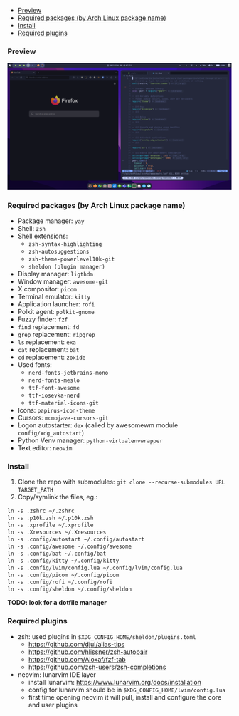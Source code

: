 <!--toc:start-->
- [Preview](#preview)
- [Required packages (by Arch Linux package name)](#required-packages-by-arch-linux-package-name)
- [Install](#install)
- [Required plugins](#required-plugins)
<!--toc:end-->

### Preview
![preview](preview.png) 

### Required packages (by Arch Linux package name)

- Package manager: `yay`
- Shell: `zsh`
- Shell extensions:
  - `zsh-syntax-highlighting`
  - `zsh-autosuggestions`
  - `zsh-theme-powerlevel10k-git`
  - `sheldon (plugin manager)`
- Display manager: `ligthdm`
- Window manager: `awesome-git`
- X compositor: `picom`
- Terminal emulator: `kitty`
- Application launcher: `rofi`
- Polkit agent: `polkit-gnome`
- Fuzzy finder: `fzf`
- `find` replacement: `fd`
- `grep` replacement: `ripgrep`
- `ls` replacement: `exa`
- `cat` replacement: `bat`
- `cd` replacement: `zoxide`
- Used fonts:
  - `nerd-fonts-jetbrains-mono`
  - `nerd-fonts-meslo`
  - `ttf-font-awesome`
  - `ttf-iosevka-nerd`
  - `ttf-material-icons-git`
- Icons: `papirus-icon-theme`
- Cursors: `mcmojave-cursors-git`
- Logon autostarter: `dex` (called by awesomewm module `config/xdg_autostart`)
- Python Venv manager: `python-virtualenvwrapper`
- Text editor: `neovim`

### Install

1. Clone the repo with submodules: `git clone --recurse-submodules URL TARGET_PATH`
2. Copy/symlink the files, eg.:

```
ln -s .zshrc ~/.zshrc
ln -s .p10k.zsh ~/.p10k.zsh
ln -s .xprofile ~/.xprofile
ln -s .Xresources ~/.Xresources
ln -s .config/autostart ~/.config/autostart
ln -s .config/awesome ~/.config/awesome
ln -s .config/bat ~/.config/bat
ln -s .config/kitty ~/.config/kitty
ln -s .config/lvim/config.lua ~/.config/lvim/config.lua
ln -s .config/picom ~/.config/picom
ln -s .config/rofi ~/.config/rofi
ln -s .config/sheldon ~/.config/sheldon
```

**TODO: look for a dotfile manager**

### Required plugins

- zsh: used plugins in `$XDG_CONFIG_HOME/sheldon/plugins.toml`
  - https://github.com/djui/alias-tips
  - https://github.com/hlissner/zsh-autopair
  - https://github.com/Aloxaf/fzf-tab
  - https://github.com/zsh-users/zsh-completions
- neovim: lunarvim IDE layer
  - install lunarvim: https://www.lunarvim.org/docs/installation
  - config for lunarvim should be in `$XDG_CONFIG_HOME/lvim/config.lua`
  - first time opening neovim it will pull, install and configure the core and user plugins
